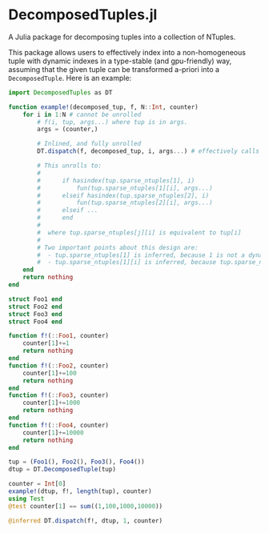# DecomposedTuples.jl

A Julia package for decomposing tuples into a collection of NTuples.

This package allows users to effectively index into a non-homogeneous tuple with dynamic indexes in a type-stable (and gpu-friendly) way, assuming that the given tuple can be transformed a-priori into a `DecomposedTuple`. Here is an example:

```julia
import DecomposedTuples as DT

function example!(decomposed_tup, f, N::Int, counter)
    for i in 1:N # cannot be unrolled
        # f(i, tup, args...) where tup is in args.
        args = (counter,)

        # Inlined, and fully unrolled
        DT.dispatch(f, decomposed_tup, i, args...) # effectively calls f(tup[i], args...)

        # This unrolls to:
        #
        #      if hasindex(tup.sparse_ntuples[1], i)
        #          fun(tup.sparse_ntuples[1][i], args...)
        #      elseif hasindex(tup.sparse_ntuples[2], i)
        #          fun(tup.sparse_ntuples[2][i], args...)
        #      elseif ...
        #      end
        #
        #  where tup.sparse_ntuples[j][i] is equivalent to tup[i]
        #
        # Two important points about this design are:
        #  - tup.sparse_ntuples[1] is inferred, because 1 is not a dynamic index
        #  - tup.sparse_ntuples[1][i] is inferred, because tup.sparse_ntuples[1] an NTuple
    end
    return nothing
end

struct Foo1 end
struct Foo2 end
struct Foo3 end
struct Foo4 end

function f!(::Foo1, counter)
    counter[1]+=1
    return nothing
end
function f!(::Foo2, counter)
    counter[1]+=100
    return nothing
end
function f!(::Foo3, counter)
    counter[1]+=1000
    return nothing
end
function f!(::Foo4, counter)
    counter[1]+=10000
    return nothing
end

tup = (Foo1(), Foo2(), Foo3(), Foo4())
dtup = DT.DecomposedTuple(tup)

counter = Int[0]
example!(dtup, f!, length(tup), counter)
using Test
@test counter[1] == sum((1,100,1000,10000))

@inferred DT.dispatch(f!, dtup, 1, counter)
```
